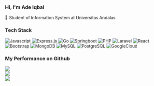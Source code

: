 ### Hi, I'm Ade Iqbal
🏫 Student of Information System at Universitas Andalas

### Tech Stack
![Javascript](https://img.shields.io/badge/javascript-%230266cb.svg?style=for-the-badge&logo=javascript) ![Express.js](https://img.shields.io/badge/express.js-%23404d59.svg?style=for-the-badge&logo=express&logoColor=%2361DAFB) ![Go](https://img.shields.io/badge/go-%23CC0099.svg?style=for-the-badge&logo=go) ![Springboot](https://img.shields.io/badge/springboot-%23660099.svg?style=for-the-badge&logo=springboot) ![PHP](https://img.shields.io/badge/php-%23FF6501.svg?style=for-the-badge&logo=php) ![Laravel](https://img.shields.io/badge/laravel-%23ffff07.svg?style=for-the-badge&logo=laravel) ![React](https://img.shields.io/badge/react-%23404d59.svg?style=for-the-badge&logo=react) ![Bootstrap](https://img.shields.io/badge/bootstrap-%23FF6501.svg?style=for-the-badge&logo=bootstrap
) ![MongoDB](https://img.shields.io/badge/mongodb-%2398009A.svg?style=for-the-badge&logo=mongodb) ![MySQL](https://img.shields.io/badge/mysql-%23FFFF07.svg?style=for-the-badge&logo=mysql) ![PostgreSQL](https://img.shields.io/badge/postgresql-%23FEFF05.svg?style=for-the-badge&logo=postgresql) ![GoogleCloud](https://img.shields.io/badge/googlecloud-%23FEFF05.svg?style=for-the-badge&logo=googlecloud) 
 

<!--
**ade-iqbal/ade-iqbal** is a ✨ _special_ ✨ repository because its `README.md` (this file) appears on your GitHub profile.

Here are some ideas to get you started:

- 🔭 I’m currently working on ...
- 🌱 I’m currently learning ...
- 👯 I’m looking to collaborate on ...
- 🤔 I’m looking for help with ...
- 💬 Ask me about ...
- 📫 How to reach me: ...
- 😄 Pronouns: ...
- ⚡ Fun fact: ...
-->

### My Performance on Github

![](https://github-readme-stats.vercel.app/api?username=ade-iqbal&show_icons=true&count_private=true) </br>
![](https://github-readme-streak-stats.herokuapp.com/?user=ade-iqbal)<br/>
![](https://github-readme-stats.vercel.app/api/top-langs/?username=ade-iqbal&langs_count=5&layout=compact) 


<!--
### Interest 📖
- NodeJs and Backend Dev
- Cloud Computing & Architecture, especially Google Cloud
-->
